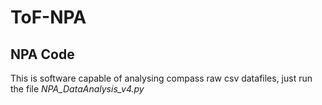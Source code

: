 # ToF-NPA

## NPA Code

This is software capable of analysing compass raw csv datafiles, just run the file *NPA_DataAnalysis_v4.py*
